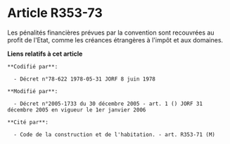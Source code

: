 # Article R353-73

Les pénalités financières prévues par la convention sont recouvrées au profit de l'Etat, comme les créances étrangères à
l'impôt et aux domaines.

**Liens relatifs à cet article**

	**Codifié par**:

	  - Décret n°78-622 1978-05-31 JORF 8 juin 1978

	**Modifié par**:

	  - Décret n°2005-1733 du 30 décembre 2005 - art. 1 () JORF 31 décembre 2005 en vigueur le 1er janvier 2006

	**Cité par**:

	  - Code de la construction et de l'habitation. - art. R353-71 (M)
